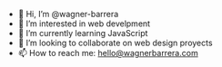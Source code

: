 - 👋 Hi, I’m @wagner-barrera
- 👀 I’m interested in web develpment
- 🌱 I’m currently learning JavaScript
- 💞️ I’m looking to collaborate on web design proyects
- 📫 How to reach me: hello@wagnerbarrera.com

<!---
wagner-barrera/wagner-barrera is a ✨ special ✨ repository because its `README.md` (this file) appears on your GitHub profile.
You can click the Preview link to take a look at your changes.
--->
